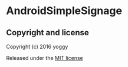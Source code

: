 AndroidSimpleSignage
====


Copyright and license
----
Copyright (c) 2016 yoggy

Released under the [MIT license](LICENSE.txt)